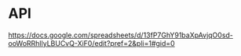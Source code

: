 # API
https://docs.google.com/spreadsheets/d/13fP7GhY91baXpAvjqO0sd-ooWoRRhllyLBUCvQ-XiF0/edit?pref=2&pli=1#gid=0
